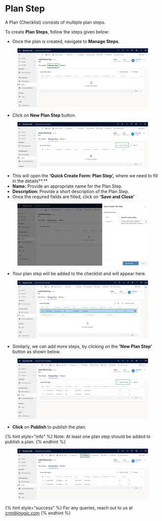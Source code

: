 # Plan Step

A Plan (Checklist) consists of multiple plan steps.

To create **Plan Steps**, follow the steps given below:

* Once the plan is created, navigate to **Manage Steps**.

<figure><img src="../../../../.gitbook/assets/plan step_1 (1).png" alt=""><figcaption></figcaption></figure>

* Click on **New Plan Step** button.

<figure><img src="../../../../.gitbook/assets/Plan step_2 (1).png" alt=""><figcaption></figcaption></figure>

* This will open the **‘Quick Create Form: Plan Step’,** where we need to fill in the details**.**
* **Name:** Provide an appropriate name for the Plan Step.
* **Description:** Provide a short description of the Plan Step.
* Once the required fields are filled, click on **‘Save and Close’**

<figure><img src="../../../../.gitbook/assets/plan step_3 (1).png" alt=""><figcaption></figcaption></figure>

* Your plan step will be added to the checklist and will appear here.

<figure><img src="../../../../.gitbook/assets/Plan step 4 (1).png" alt=""><figcaption></figcaption></figure>

* Similarly, we can add more steps, by clicking on the **'New Plan Step'** button as shown below.&#x20;

<figure><img src="../../../../.gitbook/assets/Plan step 5.png" alt=""><figcaption></figcaption></figure>

* **Click** on **Publish** to publish the plan.

{% hint style="info" %}
Note: At least one plan step should be added to publish a plan.
{% endhint %}

<figure><img src="../../../../.gitbook/assets/Publish checklist (1).png" alt=""><figcaption></figcaption></figure>

{% hint style="success" %}
For any queries, reach out to us at [crm@inogic.com](mailto:crm@inogic.com)
{% endhint %}
